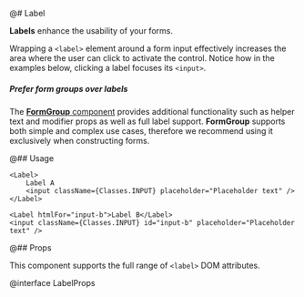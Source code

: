 @# Label

**Labels** enhance the usability of your forms.

Wrapping a `<label>` element around a form input effectively increases the area where the user can click to activate
the control. Notice how in the examples below, clicking a label focuses its `<input>`.

<div class="@ns-callout @ns-intent-warning @ns-icon-warning-sign @ns-callout-has-body-content">
    <h5 class="@ns-heading">Prefer form groups over labels</h5>

The [**FormGroup** component](#core/components/form-group) provides additional functionality such as helper text and
modifier props as well as full label support. **FormGroup** supports both simple and complex use cases, therefore we
recommend using it exclusively when constructing forms.

</div>

@## Usage

```tsx
<Label>
    Label A
    <input className={Classes.INPUT} placeholder="Placeholder text" />
</Label>

<Label htmlFor="input-b">Label B</Label>
<input className={Classes.INPUT} id="input-b" placeholder="Placeholder text" />
```

@## Props

This component supports the full range of `<label>` DOM attributes.

@interface LabelProps
